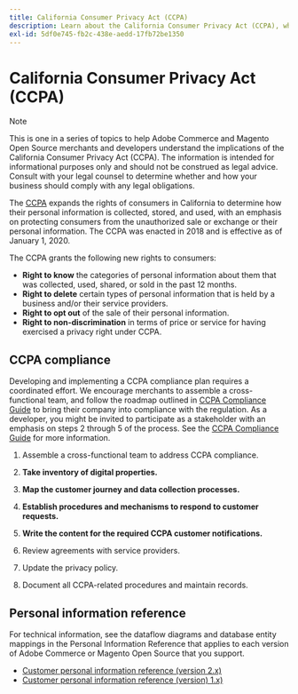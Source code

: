 ```yaml
---
title: California Consumer Privacy Act (CCPA)
description: Learn about the California Consumer Privacy Act (CCPA), which expands the rights of consumers in California for determining how their personal information is collected, stored, and used.
exl-id: 5df0e745-fb2c-438e-aedd-17fb72be1350
---
```

# California Consumer Privacy Act (CCPA)

>[!NOTE]
>
>This is one in a series of topics to help Adobe Commerce and Magento Open Source merchants and developers understand the implications of the California Consumer Privacy Act (CCPA). The information is intended for informational purposes only and should not be construed as legal advice. Consult with your legal counsel to determine whether and how your business should comply with any legal obligations.

The [CCPA](https://oag.ca.gov/privacy/ccpa) expands the rights of consumers in California to determine how their personal information is collected, stored, and used, with an emphasis on protecting consumers from the unauthorized sale or exchange or their personal information. The CCPA was enacted in 2018 and is effective as of January 1, 2020.

The CCPA grants the following new rights to consumers:

-  **Right to know** the categories of personal information about them that was collected, used, shared, or sold in the past 12 months.
-  **Right to delete** certain types of personal information that is held by a business and/or their service providers.
-  **Right to opt out** of the sale of their personal information.
-  **Right to non-discrimination** in terms of price or service for having exercised a privacy right under CCPA.

## CCPA compliance

Developing and implementing a CCPA compliance plan requires a coordinated effort. We encourage merchants to assemble a cross-functional team, and follow the roadmap outlined in [CCPA Compliance Guide](https://experienceleague.adobe.com/docs/commerce-admin/start/compliance/privacy/compliance-ccpa.html) to bring their company into compliance with the regulation. As a developer, you might be invited to participate as a stakeholder with an emphasis on steps 2 through 5 of the process. See the [CCPA Compliance Guide](https://experienceleague.adobe.com/docs/commerce-admin/start/compliance/privacy/compliance-ccpa.html) for more information.

1. Assemble a cross-functional team to address CCPA compliance.

1. **Take inventory of digital properties.**

1. **Map the customer journey and data collection processes.**

1. **Establish procedures and mechanisms to respond to customer requests.**

1. **Write the content for the required CCPA customer notifications.**

1. Review agreements with service providers.

1. Update the privacy policy.

1. Document all CCPA-related procedures and maintain records.

## Personal information reference

For technical information, see the dataflow diagrams and database entity mappings in the Personal Information Reference that applies to each version of Adobe Commerce or Magento Open Source that you support.

-  [Customer personal information reference (version 2.x)](data-m2.md)
-  [Customer personal information reference (version) 1.x)](data-m1.md)
